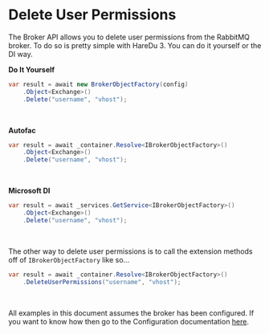 # Delete User Permissions

The Broker API allows you to delete user permissions from the RabbitMQ broker. To do so is pretty simple with HareDu 3. You can do it yourself or the DI way.

**Do It Yourself**

```c#
var result = await new BrokerObjectFactory(config)
    .Object<Exchange>()
    .Delete("username", "vhost");
```
<br>

**Autofac**

```c#
var result = await _container.Resolve<IBrokerObjectFactory>()
    .Object<Exchange>()
    .Delete("username", "vhost");
```
<br>

**Microsoft DI**

```c#
var result = await _services.GetService<IBrokerObjectFactory>()
    .Object<Exchange>()
    .Delete("username", "vhost");
```
<br>

The other way to delete user permissions is to call the extension methods off of ```IBrokerObjectFactory``` like so...

```c#
var result = await _container.Resolve<IBrokerObjectFactory>()
    .DeleteUserPermissions("username", "vhost");
```

<br>

All examples in this document assumes the broker has been configured. If you want to know how then go to the Configuration documentation [here](https://github.com/ahives/HareDu3/blob/master/docs/configuration.md).


